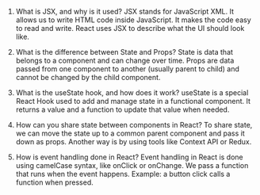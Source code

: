 1. What is JSX, and why is it used?
   JSX stands for JavaScript XML. It allows us to write HTML code inside JavaScript. It makes the code easy to read and write. React uses JSX to describe what the UI should look like.

2. What is the difference between State and Props?
   State is data that belongs to a component and can change over time.
   Props are data passed from one component to another (usually parent to child) and cannot be changed by the child component.

3. What is the useState hook, and how does it work?
   useState is a special React Hook used to add and manage state in a functional component. It returns a value and a function to update that value when needed.

4. How can you share state between components in React?
   To share state, we can move the state up to a common parent component and pass it down as props. Another way is by using tools like Context API or Redux.

5. How is event handling done in React?
   Event handling in React is done using camelCase syntax, like onClick or onChange. We pass a function that runs when the event happens. Example: a button click calls a function when pressed.

